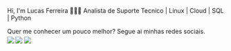 Hi, I'm Lucas Ferreira 👨🏻‍💻
Analista de Suporte Tecnico | Linux | Cloud | SQL | Python

Quer me conhecer um pouco melhor? Segue ai minhas redes sociais.
<sub> <strong> </strong> <br>
[<img src = "https://img.shields.io/badge/GitHub-100000?style=for-the-badge&logo=github&logoColor=white">](https://github.com/LucasFerreira93)
[<img src="https://img.shields.io/badge/linkedin-%230077B5.svg?&style=for-the-badge&logo=linkedin&logoColor=white" />](https://www.linkedin.com/in/priscilaferreira93/[)
[<img src = "https://img.shields.io/badge/instagram-%23E4405F.svg?&style=for-the-badge&logo=instagram&logoColor=white">](https://www.instagram.com/priscila_ferreira21/)
</sub>

<!---
LucasFerreira93/LucasFerreira93 is a ✨ special ✨ repository because its `README.md` (this file) appears on your GitHub profile.
You can click the Preview link to take a look at your changes.
--->
